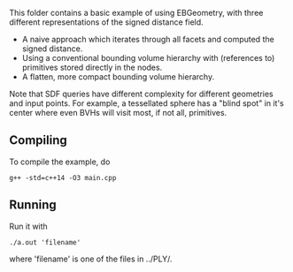 This folder contains a basic example of using EBGeometry, with three different representations of the signed distance field.

* A naive approach which iterates through all facets and computed the signed distance.
* Using a conventional bounding volume hierarchy with (references to) primitives stored directly in the nodes.
* A flatten, more compact bounding volume hierarchy.

Note that SDF queries have different complexity for different geometries and input points.
For example, a tessellated sphere has a "blind spot" in it's center where even BVHs will visit most, if not all, primitives. 

Compiling
---------

To compile the example, do

    g++ -std=c++14 -O3 main.cpp

Running
-------

Run it with

    ./a.out 'filename'

where 'filename' is one of the files in ../PLY/. 